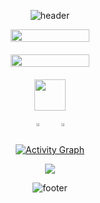 <div align="center">

<!-- 头部 -->
![header](https://capsule-render.vercel.app/api?type=waving&color=gradient&height=200&section=header&text=Welcome%20to%20My%20GitHub!&fontSize=40&animation=fadeIn&width=100%)

<!-- GitHub 统计数据 -->
<div style="display: flex; justify-content: center; gap: 20px; flex-wrap: wrap;">
  <img src="https://github-readme-stats.vercel.app/api?username=nullsir06&show_icons=true&theme=radical&hide_title=true" width="50%">
  <img src="https://github-readme-streak-stats.herokuapp.com?user=nullsir06&theme=radical&date_format=M%20j%5B%2C%20Y%5D" width="50%">
</div>

<!-- React 旋转图标 -->
<div style="margin: 20px 0;">
  <img src="https://media.giphy.com/media/eNAsjO55tPbgaor7ma/giphy.gif" width="50">
</div>

<!-- 项目展示 -->
<div style="display: flex; justify-content: center; gap: 20px; flex-wrap: wrap;">
  <a href="https://github.com/nullsir06/blog_list">
    <img src="https://github-readme-stats.vercel.app/api/pin/?username=nullsir06&repo=blog_list&theme=dark&show_owner=true" width="50%">
  </a>
  <a href="https://github.com/nullsir06/unicafe">
    <img src="https://github-readme-stats.vercel.app/api/pin/?username=nullsir06&repo=unicafe&theme=dark&show_owner=true" width="50%">
  </a>
</div>

<!-- 3D 贡献图 -->
[![Activity Graph](https://github-readme-activity-graph.vercel.app/graph?username=nullsir06&bg_color=1a1b27&color=38bdae&line=4bc2a8&point=ffffff&area=true&hide_border=true)](https://github.com/nullsir06)

<!-- 访问人数 -->
<p>
  <a href="https://github.com/nullsir06" target="_blank">
    <img src="https://komarev.com/ghpvc/?username=nullsir06&label=Profile%20views&color=0e75b6&style=flat-square">
  </a>
</p>

![footer](https://capsule-render.vercel.app/api?type=waving&color=gradient&height=100&section=footer&fontSize=20&width=100%)

</div>
